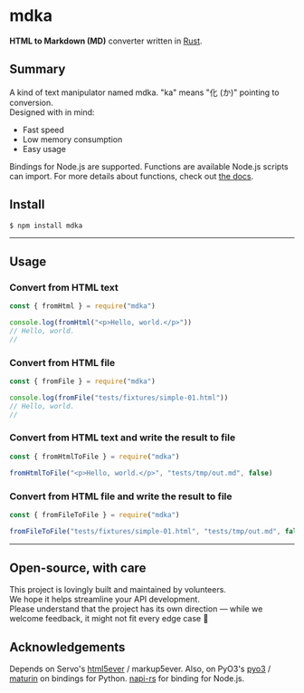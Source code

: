 # mdka

**HTML to Markdown (MD)** converter written in [Rust](https://www.rust-lang.org/).

## Summary

A kind of text manipulator named mdka. "ka" means "化 (か)" pointing to conversion.    
Designed with in mind:

- Fast speed
- Low memory consumption
- Easy usage

Bindings for Node.js are supported. Functions are available Node.js scripts can import. For more details about functions, check out [the docs](https://github.com/nabbisen/mdka-rs/blob/main/docs/functions.md).

## Install

```console
$ npm install mdka
```

---

## Usage

### Convert from HTML text

```js
const { fromHtml } = require("mdka")

console.log(fromHtml("<p>Hello, world.</p>"))
// Hello, world.
// 
```

### Convert from HTML file

```js
const { fromFile } = require("mdka")

console.log(fromFile("tests/fixtures/simple-01.html"))
// Hello, world.
// 
```

### Convert from HTML text and write the result to file

```js
const { fromHtmlToFile } = require("mdka")

fromHtmlToFile("<p>Hello, world.</p>", "tests/tmp/out.md", false)
```

### Convert from HTML file and write the result to file

```js
const { fromFileToFile } = require("mdka")

fromFileToFile("tests/fixtures/simple-01.html", "tests/tmp/out.md", false)
```

---

## Open-source, with care

This project is lovingly built and maintained by volunteers.  
We hope it helps streamline your API development.  
Please understand that the project has its own direction — while we welcome feedback, it might not fit every edge case 🌱

## Acknowledgements

Depends on Servo's [html5ever](https://github.com/servo/html5ever) / markup5ever.
Also, on PyO3's [pyo3](https://github.com/PyO3/pyo3) / [maturin](https://github.com/PyO3/maturin) on bindings for Python. [napi-rs](https://github.com/napi-rs/napi-rs) for binding for Node.js.
